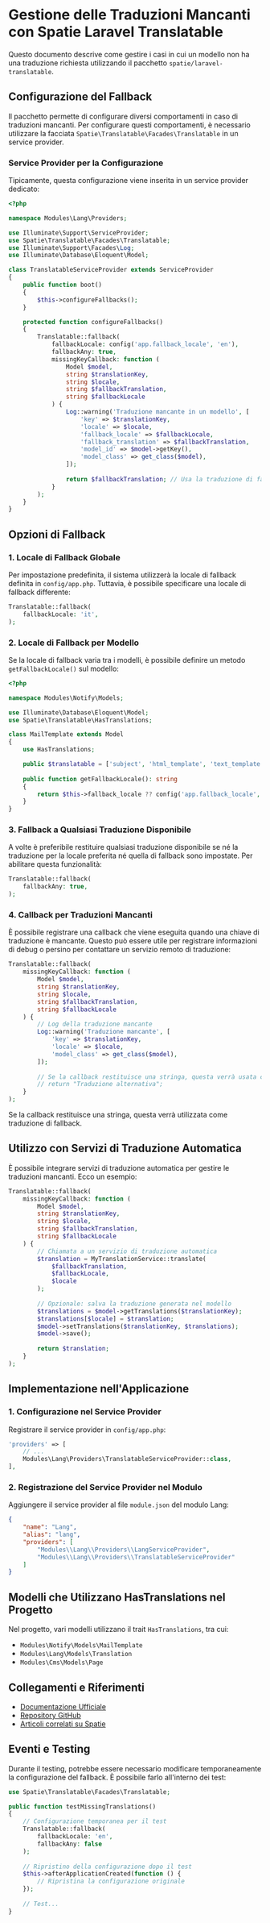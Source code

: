 # Gestione delle Traduzioni Mancanti con Spatie Laravel Translatable

Questo documento descrive come gestire i casi in cui un modello non ha una traduzione richiesta utilizzando il pacchetto `spatie/laravel-translatable`.

## Configurazione del Fallback

Il pacchetto permette di configurare diversi comportamenti in caso di traduzioni mancanti. Per configurare questi comportamenti, è necessario utilizzare la facciata `Spatie\Translatable\Facades\Translatable` in un service provider.

### Service Provider per la Configurazione

Tipicamente, questa configurazione viene inserita in un service provider dedicato:

```php
<?php

namespace Modules\Lang\Providers;

use Illuminate\Support\ServiceProvider;
use Spatie\Translatable\Facades\Translatable;
use Illuminate\Support\Facades\Log;
use Illuminate\Database\Eloquent\Model;

class TranslatableServiceProvider extends ServiceProvider
{
    public function boot()
    {
        $this->configureFallbacks();
    }

    protected function configureFallbacks()
    {
        Translatable::fallback(
            fallbackLocale: config('app.fallback_locale', 'en'),
            fallbackAny: true,
            missingKeyCallback: function (
                Model $model,
                string $translationKey,
                string $locale,
                string $fallbackTranslation,
                string $fallbackLocale
            ) {
                Log::warning('Traduzione mancante in un modello', [
                    'key' => $translationKey,
                    'locale' => $locale,
                    'fallback_locale' => $fallbackLocale,
                    'fallback_translation' => $fallbackTranslation,
                    'model_id' => $model->getKey(),
                    'model_class' => get_class($model),
                ]);
                
                return $fallbackTranslation; // Usa la traduzione di fallback
            }
        );
    }
}
```

## Opzioni di Fallback

### 1. Locale di Fallback Globale

Per impostazione predefinita, il sistema utilizzerà la locale di fallback definita in `config/app.php`. Tuttavia, è possibile specificare una locale di fallback differente:

```php
Translatable::fallback(
    fallbackLocale: 'it',
);
```

### 2. Locale di Fallback per Modello

Se la locale di fallback varia tra i modelli, è possibile definire un metodo `getFallbackLocale()` sul modello:

```php
<?php

namespace Modules\Notify\Models;

use Illuminate\Database\Eloquent\Model;
use Spatie\Translatable\HasTranslations;

class MailTemplate extends Model
{
    use HasTranslations;

    public $translatable = ['subject', 'html_template', 'text_template'];
    
    public function getFallbackLocale(): string
    {
        return $this->fallback_locale ?? config('app.fallback_locale', 'it');
    }
}
```

### 3. Fallback a Qualsiasi Traduzione Disponibile

A volte è preferibile restituire qualsiasi traduzione disponibile se né la traduzione per la locale preferita né quella di fallback sono impostate. Per abilitare questa funzionalità:

```php
Translatable::fallback(
    fallbackAny: true,
);
```

### 4. Callback per Traduzioni Mancanti

È possibile registrare una callback che viene eseguita quando una chiave di traduzione è mancante. Questo può essere utile per registrare informazioni di debug o persino per contattare un servizio remoto di traduzione:

```php
Translatable::fallback(
    missingKeyCallback: function (
        Model $model,
        string $translationKey,
        string $locale,
        string $fallbackTranslation,
        string $fallbackLocale
    ) {
        // Log della traduzione mancante
        Log::warning('Traduzione mancante', [
            'key' => $translationKey,
            'locale' => $locale,
            'model_class' => get_class($model),
        ]);
        
        // Se la callback restituisce una stringa, questa verrà usata come traduzione di fallback
        // return "Traduzione alternativa";
    }
);
```

Se la callback restituisce una stringa, questa verrà utilizzata come traduzione di fallback.

## Utilizzo con Servizi di Traduzione Automatica

È possibile integrare servizi di traduzione automatica per gestire le traduzioni mancanti. Ecco un esempio:

```php
Translatable::fallback(
    missingKeyCallback: function (
        Model $model,
        string $translationKey,
        string $locale,
        string $fallbackTranslation,
        string $fallbackLocale
    ) {
        // Chiamata a un servizio di traduzione automatica
        $translation = MyTranslationService::translate(
            $fallbackTranslation,
            $fallbackLocale,
            $locale
        );
        
        // Opzionale: salva la traduzione generata nel modello
        $translations = $model->getTranslations($translationKey);
        $translations[$locale] = $translation;
        $model->setTranslations($translationKey, $translations);
        $model->save();
        
        return $translation;
    }
);
```

## Implementazione nell'Applicazione

### 1. Configurazione nel Service Provider

Registrare il service provider in `config/app.php`:

```php
'providers' => [
    // ...
    Modules\Lang\Providers\TranslatableServiceProvider::class,
],
```

### 2. Registrazione del Service Provider nel Modulo

Aggiungere il service provider al file `module.json` del modulo Lang:

```json
{
    "name": "Lang",
    "alias": "lang",
    "providers": [
        "Modules\\Lang\\Providers\\LangServiceProvider",
        "Modules\\Lang\\Providers\\TranslatableServiceProvider"
    ]
}
```

## Modelli che Utilizzano HasTranslations nel Progetto

Nel progetto, vari modelli utilizzano il trait `HasTranslations`, tra cui:

- `Modules\Notify\Models\MailTemplate`
- `Modules\Lang\Models\Translation`
- `Modules\Cms\Models\Page`

## Collegamenti e Riferimenti

- [Documentazione Ufficiale](https://spatie.be/docs/laravel-translatable/v6/basic-usage/handling-missing-translations)
- [Repository GitHub](https://github.com/spatie/laravel-translatable)
- [Articoli correlati su Spatie](https://spatie.be/docs/laravel-translatable)

## Eventi e Testing

Durante il testing, potrebbe essere necessario modificare temporaneamente la configurazione del fallback. È possibile farlo all'interno dei test:

```php
use Spatie\Translatable\Facades\Translatable;

public function testMissingTranslations()
{
    // Configurazione temporanea per il test
    Translatable::fallback(
        fallbackLocale: 'en',
        fallbackAny: false
    );
    
    // Ripristino della configurazione dopo il test
    $this->afterApplicationCreated(function () {
        // Ripristina la configurazione originale
    });
    
    // Test...
}
```
